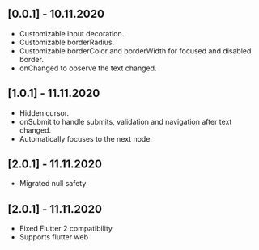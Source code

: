 ## [0.0.1] - 10.11.2020

* Customizable input decoration.
* Customizable borderRadius.
* Customizable borderColor and borderWidth for focused and disabled border.
* onChanged to observe the text changed.

## [1.0.1] - 11.11.2020

* Hidden cursor.
* onSubmit to handle submits, validation and navigation after text changed.
* Automatically focuses to the next node.

## [2.0.1] - 11.11.2020

* Migrated null safety

## [2.0.1] - 11.11.2020

* Fixed Flutter 2 compatibility
* Supports flutter web